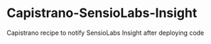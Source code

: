 Capistrano-SensioLabs-Insight
=============================

Capistrano recipe to notify SensioLabs Insight after deploying code
